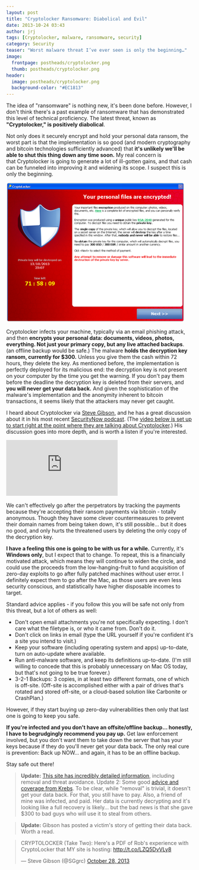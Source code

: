 ```yaml
---
layout: post
title: "Cryptolocker Ransomware: Diabolical and Evil"
date: 2013-10-24 03:43
author: jrj
tags: [Cryptolocker, malware, ransomware, security]
category: Security
teaser: "Worst malware threat I’ve ever seen is only the beginning…"
image:
  frontpage: postheads/cryptolocker.png
  thumb: postheads/cryptolocker.png
header:
  image: postheads/cryptolocker.png
  background-color: "#EC1813"
---
```

The idea of "ransomware" is nothing new, it's been done before. However, I don't think there's a past example of ransomware that has demonstrated this level of technical proficiency. The latest threat, known as **"Cryptolocker," is positively diabolical**.

Not only does it securely encrypt and hold your personal data ransom, the worst part is that the implementation is so good (and modern cryptography and bitcoin technologies sufficiently advanced) that **it's unlikely we'll be able to shut this thing down any time soon.** My real concern is that Cryptolocker is going to generate a lot of ill-gotten gains, and that cash can be funneled into improving it and widening its scope. I suspect this is only the beginning.

![CryptoLocker Screenshot - pay up or your data gets it!](/images/postheads/cryptolocker-screenshot.png)

Cryptolocker infects your machine, typically via an email phishing attack, and then **encrypts your personal data: documents, videos, photos, everything. **Not just your primary copy, but any** live attached backups**. (an offline backup would be safe.) The malware **holds the decryption key ransom, currently for $300.** Unless you give them the cash within 72 hours, they delete the key. As mentioned before, the implementation is perfectly deployed for its malicious end: the decryption key is not present on your computer by the time you get the warning. If you don't pay them before the deadline the decryption key is deleted from their servers, and **you will never get your data back.** And given the sophistication of the malware's implementation and the anonymity inherent to bitcoin transactions, it seems likely that the attackers may never get caught.

I heard about Cryptolocker via [Steve Gibson](http://twitter.com/sg_grc), and he has a great discussion about it in his most recent [SecurityNow podcast](http://twit.tv/sn). (The [video below is set up to start right at the point where they are talking about Cryptolocker](http://youtu.be/ipaHgMedao4?t=39m6s).) His discussion goes into more depth, and is worth a listen if you're interested.

<!--- http://youtu.be/ipaHgMedao4?t=39m6s -->
<iframe src="https://www.youtube.com/embed/ipaHgMedao4?t=39m6s" frameborder="0" allowfullscreen></iframe>

We can't effectively go after the perpetrators by tracking the payments because they're accepting their ransom payments via bitcoin - totally anonymous. Though they have some clever countermeasures to prevent their domain names from being taken down, it's still possible... but it does no good, and only hurts the threatened users by deleting the only copy of the decryption key.

**I have a feeling this one is going to be with us for a while.** Currently, it's **Windows only**, but I expect that to change. To repeat, this is a financially motivated attack, which means they will continue to widen the circle, and could use the proceeds from the low-hanging-fruit to fund acquisition of zero-day exploits to go after fully patched machines without user error. I definitely expect them to go after the Mac, as those users are even less security conscious, and statistically have higher disposable incomes to target.

Standard advice applies - if you follow this you will be safe not only from this threat, but a lot of others as well:

- Don't open email attachments you're not specifically expecting. I don't care what the filetype is, or who it came from. Don't do it.
- Don't click on links in email (type the URL yourself if you're confident it's a site you intend to visit.)
- Keep your software (including operating system and apps) up-to-date, turn on auto-update where available.
- Run anti-malware software, and keep its definitions up-to-date. (I'm still willing to concede that this is probably unnecessary on Mac OS today, but that's not going to be true forever.)
- 3-2-1 Backups: 3 copies, in at least two different formats, one of which is off-site. (Off-site is accomplished either with a pair of drives that's rotated and stored off-site, or a cloud-based solution like Carbonite or CrashPlan.)

However, if they start buying up zero-day vulnerabilities then only that last one is going to keep you safe.

**If you're infected and you don't have an offsite/offline backup... honestly, I have to begrudgingly recommend you pay up.** Get law enforcement involved, but you don't want them to take down the server that has your keys because if they do you'll never get your data back. The only real cure is prevention: Back up NOW... and again, it has to be an offline backup.

Stay safe out there!

> **Update:** [This site has incredibly detailed information](http://www.bleepingcomputer.com/virus-removal/cryptolocker-ransomware-information), including removal and threat avoidance. Update 2: Some good [advice and coverage from Krebs](http://krebsonsecurity.com/2013/11/how-to-avoid-cryptolocker-ransomware/). To be clear, while "removal" is trivial, it doesn't get your data back. For that, you still have to pay. Also, a friend of mine was infected, and paid. Her data is currently decrypting and it's looking like a full recovery is likely... but the bad news is that she gave $300 to bad guys who will use it to steal from others.

> **Update:** Gibson has posted a victim's story of getting their data back. Worth a read.
<blockquote class="twitter-tweet" lang="en"><p lang="en" dir="ltr">CRYPTOLOCKER (Take Two): Here&#39;s a PDF of Rob&#39;s experience with CryptoLocker that MY site is hosting: <a href="http://t.co/LZQ5DvVLy8">http://t.co/LZQ5DvVLy8</a></p>&mdash; Steve Gibson (@SGgrc) <a href="https://twitter.com/SGgrc/status/394938865107992576">October 28, 2013</a></blockquote> <script async src="//platform.twitter.com/widgets.js" charset="utf-8"></script>